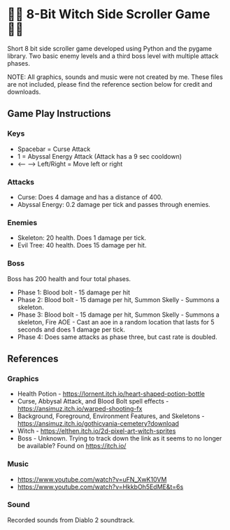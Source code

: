 # 🧙‍♀️ 8-Bit Witch Side Scroller Game 🧙‍♀️

Short 8 bit side scroller game developed using Python and the pygame library.
Two basic enemy levels and a third boss level with multiple attack phases. 

NOTE: All graphics, sounds and music were not created by me. These files are not included, please find the reference section below for credit and downloads.



## Game Play Instructions

### Keys
* Spacebar = Curse Attack
* 1 = Abyssal Energy Attack (Attack has a 9 sec cooldown)
* <-- --> Left/Right = Move left or right

### Attacks
* Curse: Does 4 damage and has a distance of 400.
* Abyssal Energy: 0.2 damage per tick and passes through enemies. 

### Enemies
* Skeleton: 20 health. Does 1 damage per tick.
* Evil Tree: 40 health. Does 15 damage per hit.

### Boss
Boss has 200 health and four total phases.
* Phase 1: Blood bolt - 15 damage per hit
* Phase 2: Blood bolt - 15 damage per hit, Summon Skelly - Summons a skeleton.
* Phase 3: Blood bolt - 15 damage per hit, Summon Skelly - Summons a skeleton, Fire AOE - Cast an aoe in a random location that lasts for 5 seconds and does 1 damage per tick.
* Phase 4: Does same attacks as phase three, but cast rate is doubled.

## References

### Graphics
* Health Potion - https://lornent.itch.io/heart-shaped-potion-bottle
* Curse, Abbysal Attack, and Blood Bolt spell effects - https://ansimuz.itch.io/warped-shooting-fx
* Background, Foreground, Environment Features, and Skeletons - https://ansimuz.itch.io/gothicvania-cemetery?download
* Witch - https://elthen.itch.io/2d-pixel-art-witch-sprites
* Boss - Unknown. Trying to track down the link as it seems to no longer be available? Found on https://itch.io/

### Music
* https://www.youtube.com/watch?v=uFN_XwK10VM
* https://www.youtube.com/watch?v=HkkbOh5EdME&t=6s

### Sound
Recorded sounds from Diablo 2 soundtrack. 


